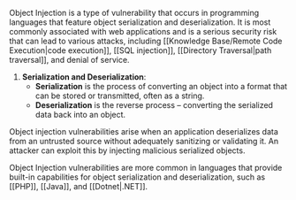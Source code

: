 Object Injection is a type of vulnerability that occurs in programming languages that feature object serialization and deserialization. It is most commonly associated with web applications and is a serious security risk that can lead to various attacks, including [[Knowledge Base/Remote Code Execution|code execution]], [[SQL injection]], [[Directory Traversal|path traversal]], and denial of service.

1. **Serialization and Deserialization**:
    - **Serialization** is the process of converting an object into a format that can be stored or transmitted, often as a string.
    - **Deserialization** is the reverse process – converting the serialized data back into an object.

Object injection vulnerabilities arise when an application deserializes data from an untrusted source without adequately sanitizing or validating it. An attacker can exploit this by injecting malicious serialized objects.

Object Injection vulnerabilities are more common in languages that provide built-in capabilities for object serialization and deserialization, such as [[PHP]], [[Java]], and [[Dotnet|.NET]].